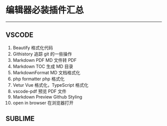 # 编辑器必装插件汇总

****

## VSCODE

1. Beautify 格式化代码
2. Githistory 追踪 git 的一些操作
3. Markdown PDF MD 文件转 PDF
4. Markdown TOC 生成 MD 目录
5. MarkdownFormat MD 文档格式化
6. php formatter php 格式化
7. Vetur Vue 格式化，TypeScript 格式化
8. vscode-pdf 预览 PDF 文件
9. Markdown Preview Github Styling
10. open in browser 在浏览器打开

## SUBLIME
